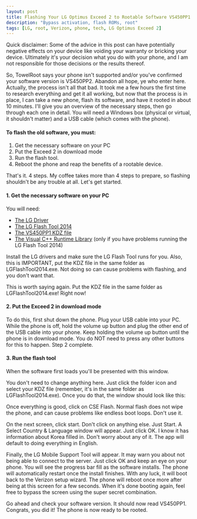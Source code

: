 ```yaml
---
layout: post
title: Flashing Your LG Optimus Exceed 2 to Rootable Software VS450PP1
description: "Bypass activation, flash ROMs, root"
tags: [LG, root, Verizon, phone, tech, LG Optimus Exceed 2]
---
```


Quick disclaimer: Some of the advice in this post can have potentially negative effects on your device like voiding your warranty or bricking your device. Ultimately it's your decision what you do with your phone, and I am not responsible for those decisions or the results thereof.

So, TowelRoot says your phone isn't supported and/or you've confirmed your software version is VS450PP2. Abandon all hope, ye who enter here. Actually, the process isn't all that bad. It took me a few hours the first time to research everything and get it all working, but now that the process is in place, I can take a new phone, flash its software, and have it rooted in about 10 minutes. I'll give you an overview of the necessary steps, then go through each one in detail. You will need a Windows box (physical or virtual, it shouldn't matter) and a USB cable (which comes with the phone).

#### To flash the old software, you must:

1. Get the necessary software on your PC
2. Put the Exceed 2 in download mode
3. Run the flash tool.
4. Reboot the phone and reap the benefits of a rootable device.

That's it. 4 steps. My coffee takes more than 4 steps to prepare, so flashing shouldn't be any trouble at all. Let's get started.

#### 1. Get the necessary software on your PC

You will need:

 * [The LG Driver](https://www.androidfilehost.com/?fid=24052804347802528)
 * [The LG Flash Tool 2014](http://www.mediafire.com/download/fwrcd3pdj0svjtb/LG+Flash+Tool+2014.zip)
 * [The VS450PP1 KDZ file](http://goo.gl/XxHrvZ)
 * [The Visual C++ Runtime Library](https://www.microsoft.com/en-us/download/details.aspx?id=48145) (only if you have problems running the LG Flash Tool 2014)

Install the LG drivers and make sure the LG Flash Tool runs for you. Also, this is IMPORTANT, put the KDZ file in the same folder as LGFlashTool2014.exe. Not doing so can cause problems with flashing, and you don't want that.

This is worth saying again. Put the KDZ file in the same folder as LGFlashTool2014.exe! Right now!

#### 2. Put the Exceed 2 in download mode

To do this, first shut down the phone. Plug your USB cable into your PC. While the phone is off, hold the volume up button and plug the other end of the USB cable into your phone. Keep holding the volume up button until the phone is in download mode. You do NOT need to press any other buttons for this to happen. Step 2 complete.

#### 3. Run the flash tool

When the software first loads you'll be presented with this window.

You don't need to change anything here. Just click the folder icon and select your KDZ file (remember, it's in the same folder as LGFlashTool2014.exe). Once you do that, the window should look like this:

Once everything is good, click on CSE Flash. Normal flash does not wipe the phone, and can cause problems like endless boot loops. Don't use it.

On the next screen, click start. Don't click on anything else. Just Start. A Select Country & Language window will appear. Just click OK. I know it has information about Korea filled in. Don't worry about any of it. The app will default to doing everything in English.

Finally, the LG Mobile Support Tool will appear. It may warn you about not being able to connect to the server. Just click OK and keep an eye on your phone. You will see the progress bar fill as the software installs. The phone will automatically restart once the install finishes. With any luck, it will boot back to the Verizon setup wizard. The phone will reboot once more after being at this screen for a few seconds. When it's done booting again, feel free to bypass the screen using the super secret combination.

Go ahead and check your software version. It should now read VS450PP1. Congrats, you did it! The phone is now ready to be rooted.
